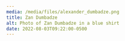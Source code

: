 ```yaml
---
media: /media/files/alexander_dumbadze.png
title: Zan Dumbadze
alt: Photo of Zan Dumbadze in a blue shirt
date: 2022-08-03T09:22:00-0500
---
```


